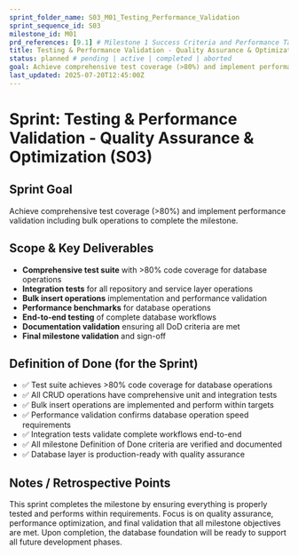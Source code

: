 ```yaml
---
sprint_folder_name: S03_M01_Testing_Performance_Validation
sprint_sequence_id: S03
milestone_id: M01
prd_references: [9.1] # Milestone 1 Success Criteria and Performance Targets
title: Testing & Performance Validation - Quality Assurance & Optimization
status: planned # pending | active | completed | aborted
goal: Achieve comprehensive test coverage (>80%) and implement performance validation including bulk operations to complete the milestone.
last_updated: 2025-07-20T12:45:00Z
---
```


# Sprint: Testing & Performance Validation - Quality Assurance & Optimization (S03)

## Sprint Goal

Achieve comprehensive test coverage (>80%) and implement performance validation including bulk operations to complete the milestone.

## Scope & Key Deliverables

- **Comprehensive test suite** with >80% code coverage for database operations
- **Integration tests** for all repository and service layer operations
- **Bulk insert operations** implementation and performance validation
- **Performance benchmarks** for database operations
- **End-to-end testing** of complete database workflows
- **Documentation validation** ensuring all DoD criteria are met
- **Final milestone validation** and sign-off

## Definition of Done (for the Sprint)

- ✅ Test suite achieves >80% code coverage for database operations
- ✅ All CRUD operations have comprehensive unit and integration tests
- ✅ Bulk insert operations are implemented and perform within targets
- ✅ Performance validation confirms database operation speed requirements
- ✅ Integration tests validate complete workflows end-to-end
- ✅ All milestone Definition of Done criteria are verified and documented
- ✅ Database layer is production-ready with quality assurance

## Notes / Retrospective Points

This sprint completes the milestone by ensuring everything is properly tested and performs within requirements. Focus is on quality assurance, performance optimization, and final validation that all milestone objectives are met. Upon completion, the database foundation will be ready to support all future development phases.

